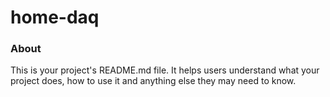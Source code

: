 home-daq
========

### About

This is your project's README.md file. It helps users understand what your
project does, how to use it and anything else they may need to know.